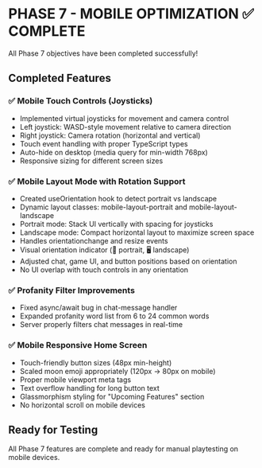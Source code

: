 # PHASE 7 - MOBILE OPTIMIZATION ✅ COMPLETE

All Phase 7 objectives have been completed successfully!

## Completed Features

### ✅ Mobile Touch Controls (Joysticks)

- Implemented virtual joysticks for movement and camera control
- Left joystick: WASD-style movement relative to camera direction
- Right joystick: Camera rotation (horizontal and vertical)
- Touch event handling with proper TypeScript types
- Auto-hide on desktop (media query for min-width 768px)
- Responsive sizing for different screen sizes

### ✅ Mobile Layout Mode with Rotation Support

- Created useOrientation hook to detect portrait vs landscape
- Dynamic layout classes: mobile-layout-portrait and mobile-layout-landscape
- Portrait mode: Stack UI vertically with spacing for joysticks
- Landscape mode: Compact horizontal layout to maximize screen space
- Handles orientationchange and resize events
- Visual orientation indicator (📱 portrait, 🖥️ landscape)
- Adjusted chat, game UI, and button positions based on orientation
- No UI overlap with touch controls in any orientation

### ✅ Profanity Filter Improvements

- Fixed async/await bug in chat-message handler
- Expanded profanity word list from 6 to 24 common words
- Server properly filters chat messages in real-time

### ✅ Mobile Responsive Home Screen

- Touch-friendly button sizes (48px min-height)
- Scaled moon emoji appropriately (120px → 80px on mobile)
- Proper mobile viewport meta tags
- Text overflow handling for long button text
- Glassmorphism styling for "Upcoming Features" section
- No horizontal scroll on mobile devices

## Ready for Testing

All Phase 7 features are complete and ready for manual playtesting on mobile devices.
